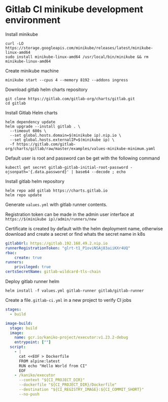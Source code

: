 # Gitlab CI minikube development environment

Install minikube

```
curl -LO https://storage.googleapis.com/minikube/releases/latest/minikube-linux-amd64
sudo install minikube-linux-amd64 /usr/local/bin/minikube && rm minikube-linux-amd64
```

Create minikube machine

```
minikube start --cpus 4 --memory 8192 --addons ingress
```

Download gitlab helm charts repository

```
git clone https://gitlab.com/gitlab-org/charts/gitlab.git
cd gitlab
```

Install Gitlab Helm charts

```
helm dependency update
helm upgrade --install gitlab . \
  --timeout 600s \
  --set global.hosts.domain=$(minikube ip).nip.io \
  --set global.hosts.externalIP=$(minikube ip) \
  -f https://gitlab.com/gitlab-org/charts/gitlab/raw/master/examples/values-minikube-minimum.yaml
```

Default user is root and password can be get with the following command

```
kubectl get secret gitlab-gitlab-initial-root-password -ojsonpath='{.data.password}' | base64 --decode ; echo
```

Install gitlab helm repository

```
helm repo add gitlab https://charts.gitlab.io
helm repo update
```

Generate `values.yml` with gitlab runner contents.

Registration token can be made in the admin user interface at  `https://$(minikube ip)/admin/runners/new`

Certificate is created by default with the helm deployment name, otherwise download and create a secret or find whats the secret name in k8s

```yaml
gitlabUrl: https://gitlab.192.168.49.2.nip.io
runnerRegistrationToken: "glrt-t1_P1oviNSAj83aiiKXr4UQ"
rbac:
    create: true
runners:
    privileged: true
certsSecretName: gitlab-wildcard-tls-chain
```

Deploy gitlab runner helm

```
helm install -f values.yml gitlab-runner gitlab/gitlab-runner
```

Create a file`.gitlab-ci.yml` in a new project to verify  CI jobs

```yaml
stages:
  - build

image-build:
  stage: build
  image:
    name: gcr.io/kaniko-project/executor:v1.23.2-debug
    entrypoint: [""]
  script:
    - |
      cat <<EOF > Dockerfile
      FROM alpine:latest
      RUN echo "Hello World from CI"
      EOF
    - /kaniko/executor
      --context "${CI_PROJECT_DIR}"
      --dockerfile "${CI_PROJECT_DIR}/Dockerfile"
      --destination "${CI_REGISTRY_IMAGE}:${CI_COMMIT_SHORT}"
      --no-push
```
